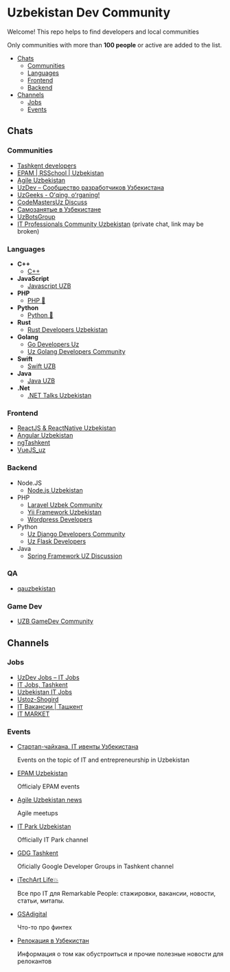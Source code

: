 # Uzbekistan Dev Community

Welcome! This repo helps to find developers and local communities

Only communities with more than **100 people** or active are added to the list.

- [Chats](#chats)
  - [Communities](#communities)
  - [Languages](#languages)
  - [Frontend](#frontend)
  - [Backend](#backend)
- [Channels](#channels)
  - [Jobs](#jobs)
  - [Events](#events)

## Chats

### Communities

- [Tashkent developers](https://t.me/tasdev)
- [EPAM | RSSchool | Uzbekistan](https://t.me/RSSchoolUzbekistan)
- [Agile Uzbekistan](https://t.me/AgileUzbekistanCom)
- [UzDev – Сообщество разработчиков Узбекистана](https://t.me/UzDevUzGroup)
- [UzGeeks - Oʻqing, oʻrganing!](https://t.me/UzGeeksGroup)
- [CodeMastersUz Discuss](https://t.me/codemastersuz_discuss)
- [Самозанятые в Узбекистане](https://t.me/self_employment_uz)
- [UzBotsGroup](https://t.me/UzBotsGroup)
- [IT Professionals Community Uzbekistan](https://t.me/+XAwLg0G2nH00OWIy) (private chat, link may be broken)

### Languages

- **C++**
  - [C++](https://t.me/cppuz)
- **JavaScript**
  - [Javascript UZB](https://t.me/uz_js)
- **PHP**
  - [PHP 🐘](https://t.me/php_uz)
- **Python**
  - [Python 🐍](https://t.me/python_uz)
- **Rust**
  - [Rust Developers Uzbekistan](https://t.me/rustlanguz)
- **Golang**
  - [Go Developers Uz](https://t.me/golangdevs_community)
  - [Uz Golang Developers Community](https://t.me/golanguzb)
- **Swift**
  - [Swift UZB](https://t.me/swift_uzb)
- **Java**
  - [Java UZB](https://t.me/Java_UZB)
- **.Net**
  - [.NET Talks Uzbekistan](https://t.me/net_talks_uz)

### Frontend

- [ReactJS & ReactNative Uzbekistan](https://t.me/react_uz)
- [Angular Uzbekistan](https://t.me/angular_uz)
- [ngTashkent](https://t.me/ngTashkent)
- [VueJS_uz](https://t.me/vuejs_uz)

### Backend

- Node.JS
  - [Node.js Uzbekistan](https://t.me/nodejs_uz)
- PHP
  - [Laravel Uzbek Community](https://t.me/laravel_uz)
  - [Yii Framework Uzbekistan](https://t.me/yiiframework_uz)
  - [Wordpress Developers](https://t.me/wordpress_developers)
- Python
  - [Uz Django Developers Community](https://t.me/djangouzb)
  - [Uz Flask Developers](https://t.me/flaskuzb)
- Java
  - [Spring Framework UZ Discussion](https://t.me/spring_boot_mvc_uz)
  
### QA
- [qauzbekistan](https://t.me/qauzbekistan)

### Game Dev
- [UZB GameDev Community](https://t.me/uzbgamedev)

## Channels

### Jobs

- [UzDev Jobs – IT Jobs](https://t.me/uzdev_jobs)
- [IT Jobs, Tashkent](https://t.me/itjobstashkent)
- [Uzbekistan IT Jobs](https://t.me/ITjobs_Uzbekistan)
- [Ustoz-Shogird](https://t.me/UstozShogird)
- [IT Вакансии | Ташкент](https://t.me/ITworksUz)
- [IT MARKET](https://t.me/itmarket_uz)

### Events

- [Стартап-чайхана. IT ивенты Узбекистана](https://t.me/startup_choyhona)

  Events on the topic of IT and entrepreneurship in Uzbekistan

- [EPAM Uzbekistan](https://t.me/epam_uzbekistan)

  Officialy EPAM events

- [Agile Uzbekistan news](https://t.me/Agile_Uzbekistan)

  Agile meetups
  
- [IT Park Uzbekistan](https://t.me/itpark_uz)
  
  Officially IT Park channel
  
- [GDG Tashkent](https://t.me/gdgtashkent)
  
  Oficially Google Developer Groups in Tashkent channel

- [iTechArt Life💥](https://t.me/itechart_life)

  Все про IT для Remarkable People: стажировки, вакансии, новости, статьи, митапы.
  
- [GSAdigital](https://t.me/gsadigital)
  
  Что-то про финтех
  
- [Релокация в Узбекистан](https://t.me/relocationuz)

  Информация о том как обустроиться и прочие полезные новости для релокантов
